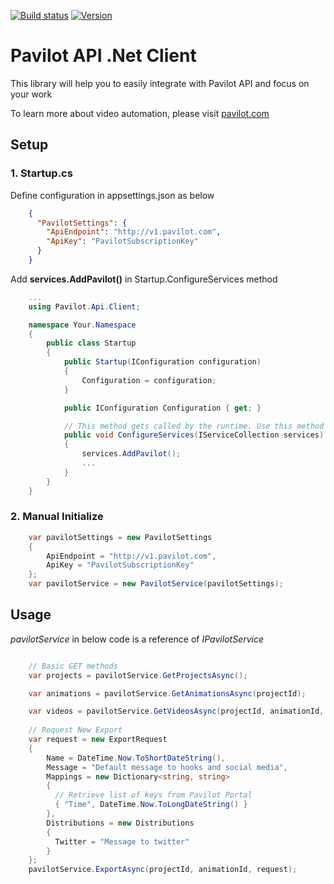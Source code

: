 
[![Build status](https://dissperltd.visualstudio.com/Pavilot/_apis/build/status/pavilot-dotnet-client-library)](https://dissperltd.visualstudio.com/Pavilot/_build/latest?definitionId=30)
[![Version](https://img.shields.io/nuget/v/Pavilot.Api.Client.svg?style=flat)](https://www.nuget.org/packages/Pavilot.Api.Client)

# Pavilot API .Net Client

This library will help you to easily integrate with Pavilot API and focus on your work

To learn more about video automation, please visit [pavilot.com](https://pavilot.com)

## Setup

### 1. Startup.cs

Define configuration in appsettings.json as below

```json
    {
      "PavilotSettings": {
        "ApiEndpoint": "http://v1.pavilot.com",
        "ApiKey": "PavilotSubscriptionKey"
      }
    }
```

Add **services.AddPavilot()** in Startup.ConfigureServices method

```csharp
    ...
    using Pavilot.Api.Client;

    namespace Your.Namespace
    {
        public class Startup
        {
            public Startup(IConfiguration configuration)
            {
                Configuration = configuration;
            }

            public IConfiguration Configuration { get; }

            // This method gets called by the runtime. Use this method to add services to the container.
            public void ConfigureServices(IServiceCollection services)
            {
                services.AddPavilot();
                ...
            }
        }
    }
```

### 2. Manual Initialize

```csharp
    var pavilotSettings = new PavilotSettings
    {
        ApiEndpoint = "http://v1.pavilot.com",
        ApiKey = "PavilotSubscriptionKey"
    };
    var pavilotService = new PavilotService(pavilotSettings);
```

## Usage

*pavilotService* in below code is a reference of *IPavilotService*

```csharp

    // Basic GET methods
    var projects = pavilotService.GetProjectsAsync();

    var animations = pavilotService.GetAnimationsAsync(projectId);

    var videos = pavilotService.GetVideosAsync(projectId, animationId, page: 0);
    
    // Request New Export
    var request = new ExportRequest
    {
        Name = DateTime.Now.ToShortDateString(),
        Message = "Default message to hooks and social media",
        Mappings = new Dictionary<string, string>
        {
          // Retrieve list of keys from Pavilot Portal
          { "Time", DateTime.Now.ToLongDateString() }
        },
        Distributions = new Distributions
        {
          Twitter = "Message to twitter"
        }
    };
    pavilotService.ExportAsync(projectId, animationId, request);
```
